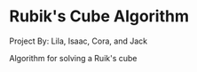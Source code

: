 # Rubik's Cube Algorithm
Project By:
  Lila, Isaac, Cora, and Jack

Algorithm for solving a Ruik's cube
